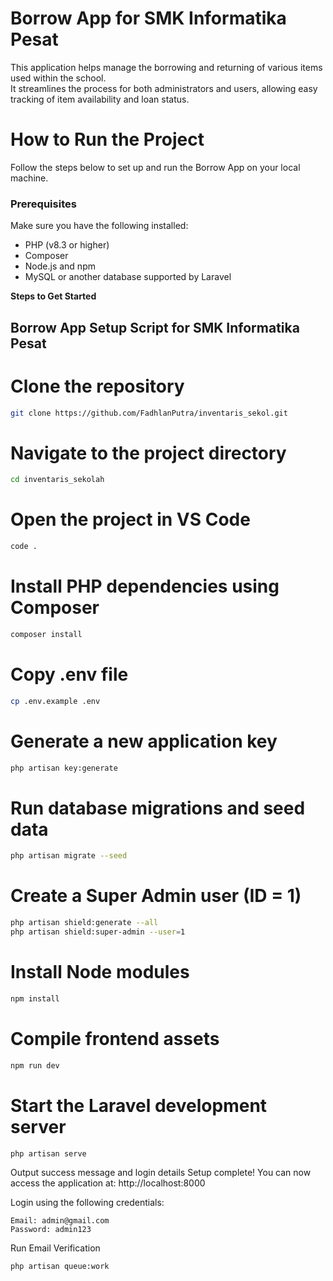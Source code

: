 #  Borrow App for SMK Informatika Pesat

This application helps manage the borrowing and returning of various items used within the school.  
It streamlines the process for both administrators and users, allowing easy tracking of item availability and loan status.

#  How to Run the Project

Follow the steps below to set up and run the Borrow App on your local machine.

###  Prerequisites
Make sure you have the following installed:

- PHP (v8.3 or higher)
- Composer
- Node.js and npm
- MySQL or another database supported by Laravel

**Steps to Get Started**

##  Borrow App Setup Script for SMK Informatika Pesat

#  Clone the repository
```bash
git clone https://github.com/FadhlanPutra/inventaris_sekol.git
```

#  Navigate to the project directory
```bash
cd inventaris_sekolah
```

#  Open the project in VS Code
```bash
code .
```

#  Install PHP dependencies using Composer
```bash
composer install
```

#  Copy .env file
```bash
cp .env.example .env
```

#  Generate a new application key
```bash
php artisan key:generate
```

#  Run database migrations and seed data
```bash
php artisan migrate --seed
```

#  Create a Super Admin user (ID = 1)
```bash
php artisan shield:generate --all
php artisan shield:super-admin --user=1
```

#  Install Node modules
```bash
npm install
```

#  Compile frontend assets
```bash
npm run dev
```

#  Start the Laravel development server
```bash
php artisan serve
```

Output success message and login details
Setup complete! You can now access the application at:
http://localhost:8000

Login using the following credentials:

```pgsql
Email: admin@gmail.com
Password: admin123
```

Run Email Verification
```bash
php artisan queue:work
```
















